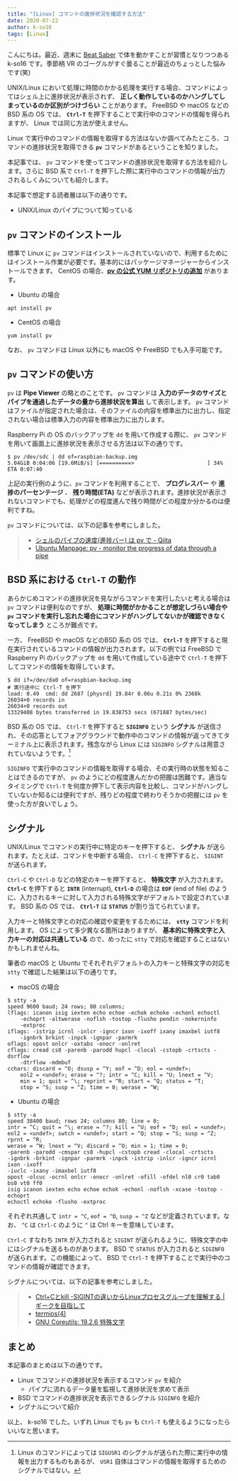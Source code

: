 ```yaml
---
title: "[Linux] コマンドの進捗状況を確認する方法"
date: 2020-07-22
author: k-so16
tags: [Linux]
---
```


こんにちは。最近、週末に [Beat Saber](https://beatsaber.com/) で体を動かすことが習慣となりつつある k-so16 です。季節柄 VR のゴーグルがすぐ曇ることが最近のちょっとした悩みです(笑)

UNIX/Linux において処理に時間のかかる処理を実行する場合、コマンドによってはシェル上に進捗状況が表示されず、 **正しく動作しているのかハングしてしまっているのか区別がつけづらい** ことがあります。 FreeBSD や macOS などの BSD 系の OS では、 **`Ctrl-T`** を押下することで実行中のコマンドの情報を得られますが、 Linux では同じ方法が使えません。

Linux で実行中のコマンドの情報を取得する方法はないか調べてみたところ、コマンドの進捗状況を取得できる **`pv`** コマンドがあるということを知りました。

本記事では、 `pv` コマンドを使ってコマンドの進捗状況を取得する方法を紹介します。さらに BSD 系で `Ctrl-T` を押下した際に実行中のコマンドの情報が出力されるしくみについても紹介します。

本記事で想定する読者層は以下の通りです。

- UNIX/Linux のパイプについて知っている

## `pv` コマンドのインストール

標準で Linux に `pv` コマンドはインストールされていないので、利用するためにはインストール作業が必要です。基本的にはパッケージマネージャーからインストールできます。 CentOS の場合、**[pv の公式 YUM リポジトリの追加](http://www.ivarch.com/programs/yum.shtml)** があります。

- Ubuntu の場合
```bash:title=Ubuntu&nbsp;でpv&nbsp;をインストールするコマンド
apt install pv
```

- CentOS の場合
```bash:title=CentOS&nbsp;でpv&nbsp;をインストールするコマンド
yum install pv
```

なお、 `pv` コマンドは Linux 以外にも macOS や FreeBSD でも入手可能です。

## `pv` コマンドの使い方

`pv` は **Pipe Viewer** の略とのことです。 `pv` コマンドは **入力のデータのサイズとパイプを通過したデータの量から進捗状況を算出** して表示します。  `pv` コマンドはファイルが指定された場合は、そのファイルの内容を標準出力に出力し、指定されない場合は標準入力の内容を標準出力に出力します。

Raspberry Pi の OS のバックアップを `dd` を用いて作成する際に、 `pv` コマンドを用いて画面上に進捗状況を表示させる方法は以下の通りです。

```bash:title=pv&nbsp;でコマンドの進捗状況を表示
$ pv /dev/sdc | dd of=raspbian-backup.img 
5.04GiB 0:04:06 [19.6MiB/s] [==========>                       ] 34% ETA 0:07:40
```

上記の実行例のように、`pv` コマンドを利用することで、 **プログレスバー** や **進捗のパーセンテージ** 、 **残り時間(ETA)** などが表示されます。進捗状況が表示されないコマンドでも、処理がどの程度進んで残り時間がどの程度か分かるのは便利ですね。

`pv` コマンドについては、以下の記事を参考にしました。

> - [シェルのパイプの速度(進捗バー) は pv で - Qiita](https://qiita.com/kitsuyui/items/549c8e786e7d456e0923)
> - [Ubuntu Manpage: pv - monitor the progress of data through a pipe](http://manpages.ubuntu.com/manpages/bionic/man1/pv.1.html)

## BSD 系における `Ctrl-T` の動作

あらかじめコマンドの進捗状況を見ながらコマンドを実行したいと考える場合は `pv` コマンドは便利なのですが、 **処理に時間がかかることが想定しづらい場合や `pv` コマンドを実行し忘れた場合にコマンドがハングしてないかが確認できなくなってしまう** ところが難点です。

一方、 FreeBSD や macOS などのBSD 系の OS では、 **`Ctrl-T`** を押下すると現在実行されているコマンドの情報が出力されます。以下の例では FreeBSD で Raspberry Pi のバックアップを `dd` を用いて作成している途中で `Ctrl-T` を押下してコマンドの情報を取得しています。

```bash:title=BSD&nbsp;系の&nbsp;OS&nbsp;でコマンドの進捗を表示する場合
$ dd if=/dev/da0 of=raspbian-backup.img 
# 実行途中に Ctrl-T を押下
load: 0.49  cmd: dd 2687 [physrd] 19.84r 0.06u 0.21s 0% 2368k
26034+0 records in
26034+0 records out
13329408 bytes transferred in 19.838753 secs (671887 bytes/sec)
```

BSD 系の OS では、 `Ctrl-T` を押下すると **`SIGINFO`** という **シグナル** が送信され、その応答としてフォアグラウンドで動作中のコマンドの情報が返ってきてターミナル上に表示されます。残念ながら Linux には `SIGINFO` シグナルは用意されていないようです。[^1]

`SIGINFO` で実行中のコマンドの情報を取得する場合、その実行時の状態を知ることはできるのですが、 `pv` のようにどの程度進んだかの把握は困難です。適当なタイミングで `Ctrl-T` を何度か押下して表示内容を比較し、コマンドがハングしていないか知るには便利ですが、残りどの程度で終わりそうかの把握には `pv` を使った方が良いでしょう。

## シグナル

UNIX/Linux でコマンドの実行中に特定のキーを押下すると、 **シグナル** が送られます。たとえば、コマンドを中断する場合、 `Ctrl-C` を押下すると、 `SIGINT` が送られます。

`Ctrl-C` や `Ctrl-D` などの特定のキーを押下すると、 **特殊文字** が入力されます。 **`Ctrl-C`** を押下すると **`INTR`** (interrupt), **`Ctrl-D`** の場合は **`EOF`** (end of file) のように、入力されるキーに対して入力される特殊文字がデフォルトで設定されています。 BSD 系の OS では、 **`Ctrl-T`** は **`STATUS`** が割り当てられています。

入力キーと特殊文字との対応の確認や変更をするためには、 **`stty`** コマンドを利用します。 OS によって多少異なる箇所はありますが、 **基本的に特殊文字と入力キーの対応は共通している** ので、めったに `stty` で対応を確認することはないかもしれませんね。

筆者の macOS と Ubuntu でそれぞれデフォルトの入力キーと特殊文字の対応を `stty` で確認した結果は以下の通りです。

- macOS の場合
```bash:title=macOS&nbsp;で&nbsp;stty&nbsp;-a&nbsp;を実行した結果
$ stty -a
speed 9600 baud; 24 rows; 80 columns;
lflags: icanon isig iexten echo echoe -echok echoke -echonl echoctl
	-echoprt -altwerase -noflsh -tostop -flusho pendin -nokerninfo
	-extproc
iflags: -istrip icrnl -inlcr -igncr ixon -ixoff ixany imaxbel iutf8
	-ignbrk brkint -inpck -ignpar -parmrk
oflags: opost onlcr -oxtabs -onocr -onlret
cflags: cread cs8 -parenb -parodd hupcl -clocal -cstopb -crtscts -dsrflow
	-dtrflow -mdmbuf
cchars: discard = ^O; dsusp = ^Y; eof = ^D; eol = <undef>;
	eol2 = <undef>; erase = ^?; intr = ^C; kill = ^U; lnext = ^V;
	min = 1; quit = ^\; reprint = ^R; start = ^Q; status = ^T;
	stop = ^S; susp = ^Z; time = 0; werase = ^W;
```

- Ubuntu の場合
```bash:title=Ubuntu&nbsp;で&nbsp;stty&nbsp;-a&nbsp;を実行した結果
$ stty -a
speed 38400 baud; rows 24; columns 80; line = 0;
intr = ^C; quit = ^\; erase = ^?; kill = ^U; eof = ^D; eol = <undef>;
eol2 = <undef>; swtch = <undef>; start = ^Q; stop = ^S; susp = ^Z; rprnt = ^R;
werase = ^W; lnext = ^V; discard = ^O; min = 1; time = 0;
-parenb -parodd -cmspar cs8 -hupcl -cstopb cread -clocal -crtscts
-ignbrk -brkint -ignpar -parmrk -inpck -istrip -inlcr -igncr icrnl ixon -ixoff
-iuclc -ixany -imaxbel iutf8
opost -olcuc -ocrnl onlcr -onocr -onlret -ofill -ofdel nl0 cr0 tab0 bs0 vt0 ff0
isig icanon iexten echo echoe echok -echonl -noflsh -xcase -tostop -echoprt
echoctl echoke -flusho -extproc
```

それぞれ共通して `intr = ^C`, `eof = ^D`, `susp = ^Z` などが定義されています。なお、 `^C` は `Ctrl-C` のように `^` は Ctrl キーを意味しています。

`Ctrl-C` すなわち `INTR` が入力されると `SIGINT` が送られるように、特殊文字の中にはシグナルを送るものがあります。 BSD で `STATUS` が入力されると `SIGINFO` が送られます。この機能によって、 BSD で `Ctrl-T` を押下することで実行中のコマンドの情報が確認できます。

シグナルについては、以下の記事を参考にしました。

> - [Ctrl+Cとkill -SIGINTの違いからLinuxプロセスグループを理解する | ギークを目指して](http://equj65.net/tech/linuxprocessgroup/)
> - [termios(4)](https://www.freebsd.org/cgi/man.cgi?query=termios&sektion=4&manpath=freebsd-release-ports)
> - [GNU Coreutils: 19.2.6 特殊文字](https://linuxjm.osdn.jp/info/GNU_coreutils/coreutils-ja_139.html)

## まとめ

本記事のまとめは以下の通りです。

- Linux でコマンドの進捗状況を表示するコマンド `pv` を紹介
    - パイプに流れるデータ量を監視して進捗状況を求めて表示
- BSD でコマンドの進捗状況を表示できるシグナル `SIGINFO` を紹介
- シグナルについて紹介

以上、 k-so16 でした。いずれ Linux でも `pv` も `Ctrl-T` も使えるようになったらいいなと思います。

[^1]: Linux のコマンドによっては `SIGUSR1` のシグナルが送られた際に実行中の情報を出力するものもあるが、 `USR1` 自体はコマンドの情報を取得するためのシグナルではない。
